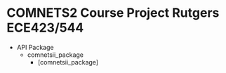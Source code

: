 # COMNETS2 Course Project Rutgers ECE423/544 #

- API Package
  - comnetsii_package
    - [comnetsii_package]